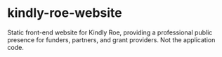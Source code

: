 # kindly-roe-website
Static front-end website for Kindly Roe, providing a professional public presence for funders, partners, and grant providers. Not the application code.
